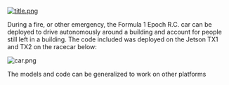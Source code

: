   [![title.png](https://s22.postimg.org/w9sb0vysh/title.png)](https://postimg.org/image/bpnh2ej19/)

During a fire, or other emergency, the Formula 1 Epoch R.C. car can be deployed to drive autonomously around a building and account for people still left in a building. The code included was deployed on the Jetson TX1 and TX2 on the racecar below:

  ![car.png](https://augustt198.github.io/bwsi-report/assets/img/racecar_hardware.png)

The models and code can be generalized to work on other platforms
